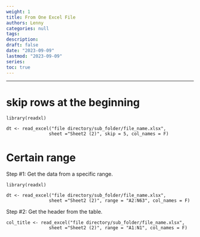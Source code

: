 ```yaml
---
weight: 1
title: From One Excel File
authors: Lenny
categories: null
tags: 
description: 
draft: false
date: "2023-09-09"
lastmod: "2023-09-09"
series:
toc: true
---
```



<!--more-->
---

# skip rows at the beginning

```
library(readxl)

dt <- read_excel("file directory/sub_folder/file_name.xlsx",
                sheet ="Sheet2 (2)", skip = 5, col_names = F)
```


# Certain range
Step #1: Get the data from a specific range.  

```
library(readxl)

dt <- read_excel("file directory/sub_folder/file_name.xlsx",
                sheet ="Sheet2 (2)", range = "A2:N63", col_names = F)

```

Step #2: Get the header from the table.

```
col_title <- read_excel("file directory/sub_folder/file_name.xlsx",
                sheet ="Sheet2 (2)", range = "A1:N1", col_names = F)
                
```